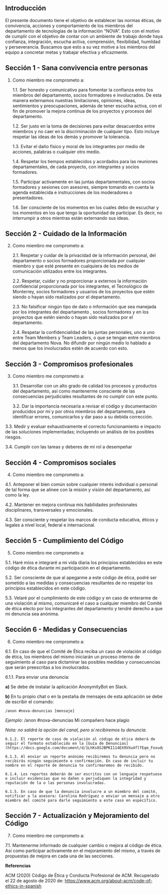 ## Introducción

El presente documento tiene el objetivo de establecer las normas éticas, de convivencia, acciones y comportamiento de los miembros del departamento de tecnologías de la información “NOVA”. Esto con el motivo de cumplir con el objetivo de contar con un ambiente de trabajo donde haya confianza, integración, escucha activa, comprensión, flexibilidad, humildad y perseverancia. Buscamos que esto a su vez motive a los miembros del equipo  a concretar metas y trabajar efectiva y eficazmente.

## Sección 1  - Sana convivencia entre personas

1. Como miembro me comprometo a:

    1.1. Ser honesto y comunicativo para fomentar la confianza entre los miembros del departamento, socios formadores e involucrados. De esta manera externamos nuestras limitaciones, opiniones, ideas, sentimientos y preocupaciones, además de tener escucha activa,  con el fin de promover la mejora continua de los proyectos y procesos del departamento.

    1.2. Ser justo en la toma de decisiones para evitar desacuerdos entre miembros y no caer en la discriminación de cualquier tipo. Esto incluye respetar las ideas de los demás y promover la tolerancia.  

    1.3. Evitar el daño físico y moral de los integrantes por medio de acciones, palabras o cualquier otro medio.

    1.4. Respetar los tiempos establecidos y acordados para las reuniones departamentales, de cada proyecto, con integrantes y socios formadores.  

    1.5. Participar activamente en las juntas departamentales, con socios formadores y sesiones con asesores, siempre tomando en cuenta la agenda establecida e instrucciones de los moderadores o presentadores.

    1.6. Ser consciente de los momentos en los cuales debo de escuchar y los momentos en los que tengo la oportunidad de participar. Es decir, no interrumpir a otros mientras están externando sus ideas.
 
## Sección 2 - Cuidado de la Información

2. Como miembro me comprometo a:

    2.1. Respetar y cuidar de la privacidad de la información personal, del departamento o socios formadores proporcionada por cualquier miembro y que esté presente en cualquiera de los medios de comunicación utilizados entre los integrantes. 

    2.2. Respetar, cuidar y no proporcionar a externos la información confidencial proporcionada por los integrantes, el Tecnológico de Monterrey, socios formadores y usuarios de los proyectos que estén siendo o hayan sido realizados por el departamento.

    2.3. No falsificar ningún tipo de dato o información que sea manejada por los integrantes del departamento , socios formadores y en los proyectos que estén siendo o hayan sido realizados por el departamento.

    2.4. Respetar la confidencialidad de las juntas personales, uno a uno entre Team Members y Team Leaders, o que se tengan entre miembros del departamento Nova. No difundir por ningún medio lo hablado a menos que los involucrados estén de acuerdo con esto.

## Sección 3 - Compromisos profesionales

3. Como miembro me comprometo a:

    3.1. Desarrollar con un alto grado de calidad los procesos y productos del departamento, así como mantenerme consciente de las consecuencias perjudiciales resultantes de no cumplir con este punto.

    3.2. Dar la importancia necesaria a revisar el código y documentación producidos por mí y por otros miembros del departamento, para identificar errores, comunicarlos y dar paso a su debida corrección. 

  3.3. Medir y evaluar exhaustivamente el correcto funcionamiento e impacto de las soluciones implementadas; incluyendo un análisis de los posibles riesgos.

  3.4. Cumplir con las tareas y deberes de mi rol a desempeñar

## Sección 4 - Compromisos sociales

4. Como miembro me comprometo a:

  4.1. Anteponer el bien común sobre cualquier interés individual o personal de tal forma que se alinee con la misión y visión del departamento, así como la ley.

  4.2. Mantener en mejora continua mis habilidades profesionales disciplinares, transversales y emocionales.

  4.3. Ser consciente y respetar los marcos de conducta educativa, éticos y legales a nivel local, federal e internacional.

## Sección 5 - Cumplimiento del Código

5. Como miembro me comprometo a: 

  5.1. Haré míos e integraré a mi vida diaria los principios establecidos en este código de ética durante mi participación en el departamento.

  5.2. Ser consciente de que al apegarme a este código de ética, podré ser sometido a las medidas y consecuencias resultantes de no respetar los principios establecidos en este código.

  5.3. Velaré por el cumplimiento de este código y en caso de enterarme de una violación al mismo, comunicaré el caso a cualquier miembro del Comité de ética electo por los integrantes del departamento y tendré derecho a que mi denuncia sea anónima.

## Sección 6 - Medidas y Consecuencias

6. Como miembro me comprometo a: 

  6.1. En caso de que el Comité de Ética reciba un caso de violación al código de ética, los miembros del mismo iniciarán un proceso interno de seguimiento al caso para dictaminar las posibles medidas y consecuencias que serán preescritas a los involucrados.
	
  6.1.1. Para enviar una denuncia:

**a)** Se debe de instalar la aplicación AnonymityBot en Slack.

**b)** En tu propio chat o en la pestaña de mensajes de esta aplicación se debe de escribir el comando:   
 
`/anon #nova-denuncias [mensaje]`

_Ejemplo_: /anon #nova-denuncias Mi compañero hace plagio

_Nota: no saldrá la opción del canal, pero sí recibiremos tu denuncia._

    6.1.2. El reporte de caso de violación al código de ética deberá de seguir el formato establecido en la [Guía de Denuncias](https://docs.google.com/document/d/1LhKs8SJBPKI114EX9VXu4flTEqm_Foxudgbyoli9xcA/edit)

    6.1.3. Al enviar un reporte anónimo recibiremos tu denuncia pero no recibirás ningún seguimiento o confirmación. En caso de incluir tu nombre en el reporte de denuncia te confirmaremos de recibido.

    6.1.4. Los reportes deberán de ser escritos con un lenguaje respetuoso e incluir evidencias que no dañen o perjudiquen la integridad y reputación de la o las personas involucradas.

    6.1.5. En caso de que la denuncia involucre a un miembro del comité, notificar a la asesora: Carolina Rodríguez o enviar un mensaje a otro miembro del comité para darle seguimiento a este caso en específico.

## Sección 7 - Actualización y Mejoramiento del Código

7. Como miembro me comprometo a: 

  7.1. Mantenerme informado de cualquier cambio o mejora al código de ética. Así como participar activamente en el mejoramiento del mismo, a través de propuestas de mejora en cada una de las secciones.

**Referencias**

ACM (2020) Código de Ética y Conducta Profesional de ACM. Recuperado el 22 de agosto de 2020 de: https://www.acm.org/about-acm/code-of-ethics-in-spanish


